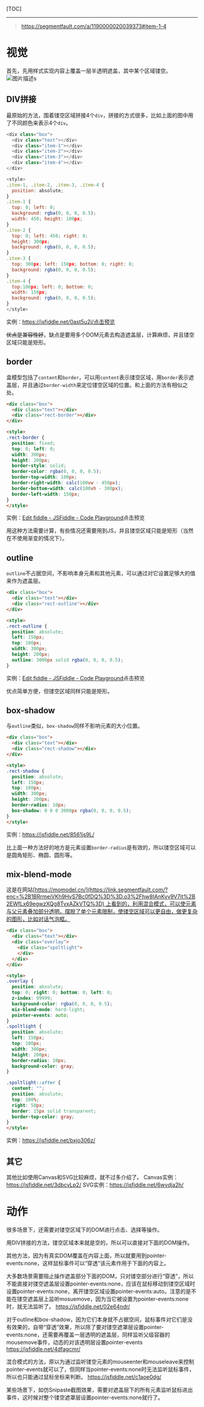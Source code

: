 [TOC]

---

> https://segmentfault.com/a/1190000020039373#item-1-4

# 视觉

首先，先用样式实现内容上覆盖一层半透明遮盖，其中某个区域镂空。  
![图片描述](https://segmentfault.com/img/bVbwfjP?w=464&h=410 "图片描述")s

## DIV拼接

最原始的方法，围着镂空区域拼接4个`div`，拼接的方式很多，比如上面的图中用了不同颜色来表示4个`div`。

```javascript
<div class="box">
  <div class="text"></div>
  <div class="item-1"></div>
  <div class="item-2"></div>
  <div class="item-3"></div>
  <div class="item-4"></div>
</div>

<style>
.item-1, .item-2, .item-3, .item-4 {
  position: absolute;
}
.item-1 {
  top: 0; left: 0;
  background: rgba(0, 0, 0, 0.5);
  width: 450; height: 100px;
}
.item-2 {
  top: 0; left: 450; right: 0;
  height: 300px;
  background: rgba(0, 0, 0, 0.5);
}
.item-3 {
  top: 300px; left: 150px; bottom: 0; right: 0;
  background: rgba(0, 0, 0, 0.5);
}
.item-4 {
  top:100px; left: 0; bottom: 0;
  width: 150px;
  background: rgba(0, 0, 0, 0.5);
}
</style>
```

实例：https://jsfiddle.net/0ast5u2j/点击预览

~~优点是兼容性好~~，缺点是要用多个DOM元素去构造遮盖层，计算麻烦，并且镂空区域只能是矩形。

## border

盒模型包括了`content`和`border`，可以用`content`表示镂空区域，用`border`表示遮盖层，并且通过`border-width`来定位镂空区域的位置。和上面的方法有相似之处。

```html
<div class="box">
  <div class="text"></div>
  <div class="rect-border"></div>
</div>

<style>
.rect-border {
  position: fixed;
  top: 0; left: 0;
  width: 300px;
  height: 200px;
  border-style: solid;
  border-color: rgba(0, 0, 0, 0.5);
  border-top-width: 100px;
  border-right-width: calc(100vw - 450px);
  border-bottom-width: calc(100vh - 300px);
  border-left-width: 150px;
}
</style>
```

实例：[Edit fiddle - JSFiddle - Code Playground](https://jsfiddle.net/708vngj1/)点击预览

用这种方法需要计算，有些情况还需要用到JS，并且镂空区域只能是矩形（当然在不使用渐变的情况下）。

## outline

`outline`不占据空间，不影响本身元素和其他元素，可以通过对它设置足够大的值来作为遮盖层。

```html
<div class="box">
  <div class="text"></div>
  <div class="rect-outline"></div>
</div>

<style>
.rect-outline {
  position: absolute;
  left: 150px;
  top: 100px;
  width: 300px;
  height: 200px;
  outline: 3000px solid rgba(0, 0, 0, 0.5);
}
```

实例：[Edit fiddle - JSFiddle - Code Playground](https://jsfiddle.net/rujLkg78/)点击预览

优点简单方便，但镂空区域同样只能是矩形。

## box-shadow

与`outline`类似，`box-shadow`同样不影响元素的大小位置。

```html
<div class="box">
  <div class="text"></div>
  <div class="rect-shadow"></div>
</div>

<style>
.rect-shadow {
  position: absolute;
  left: 150px;
  top: 100px;
  width: 300px;
  height: 200px;
  border-radius: 10px;
  box-shadow: 0 0 0 3000px rgba(0, 0, 0, 0.5);
}
</style>
```

实例：https://jsfiddle.net/8561js9L/ 

比上面一种方法好的地方是元素设置`border-radius`是有效的，所以镂空区域可以是圆角矩形、椭圆、圆形等。

## mix-blend-mode

这是在网站[https://momodel.cn/](https://link.segmentfault.com/?enc=%2B1BRrmeiVKh9HvS7Bc0fDQ%3D%3D.o3%2Fhw8IAnKvv9V7it%2B2EWfLx69egwzXQg8TvxAZkVTQ%3D) 上看到的，利用混合模式，可以使元素与父元素叠加部分透明，摆脱了单个元素限制，使镂空区域可以更自由，做更复杂的图形，比如对话气泡框。

```html
<div class="box">
  <div class="text"></div>
  <div class="overlay">
    <div class="spoltlight">
    </div>
  </div>
</div>

<style>
.overlay {
  position: absolute;
  top: 0; right: 0; bottom: 0; left: 0;
  z-index: 99999;
  background-color: rgba(0, 0, 0, 0.5);
  mix-blend-mode: hard-light;
  pointer-events: auto;
}
.spoltlight {
  position: absolute;
  left: 150px;
  top: 100px;
  width: 300px;
  height: 200px;
  border-radius: 10px;
  background-color: gray;
}

.spoltlight::after {
  content: "";
  position: absolute;
  top: 100%;
  right: 50px;
  border: 15px solid transparent;
  border-top-color: gray;
}
</style>
```

实例：https://jsfiddle.net/bxjo306z/

## 其它

其他比如使用Canvas和SVG比较麻烦，就不过多介绍了。
Canvas实例：https://jsfiddle.net/3dbcvLp2/
SVG实例：https://jsfiddle.net/6wvdja2h/

# 动作

很多场景下，还需要对镂空区域下的DOM进行点击、选择等操作。

用DIV拼接的方法，镂空区域本来就是空的，所以可以直接对下面的DOM操作。

其他方法，因为有真实DOM覆盖在内容上面，所以就要用到pointer-events:none，这样鼠标事件可以“穿透”该元素作用于下面的内容上。

大多数场景需要阻止操作遮盖部分下面的DOM，只对镂空部分进行“穿透”，所以不能直接对镂空遮盖层设置pointer-events:none，应该在鼠标移动到镂空区域时设置pointer-events:none，离开镂空区域设置pointer-events:auto。注意的是不能在镂空遮盖层上监听mosuemove，因为当它被设置为pointer-events:none时，就无法监听了。
https://jsfiddle.net/02e64ndr/

对于outline和box-shadow，因为它们本身就不占据空间，鼠标事件对它们是没有效果的，自带“穿透”效果，所以除了要对镂空遮罩层设置pointer-events:none，还需要再覆盖一层透明的遮盖层，同样监听父级容器的mousemove事件，动态的对该透明层设置pointer-events
https://jsfiddle.net/4dfagcmr/


混合模式的方法，原以为通过监听镂空元素的mouseenter和mouseleave来控制pointer-events就可以了，但同样当pointer-events:none时无法监听鼠标事件，所以也只能通过鼠标坐标来判断。
https://jsfiddle.net/c1aoe0dg/

某些场景下，如仿Snipaste截图效果，需要对遮盖层下的所有元素监听鼠标进出事件，这时候对整个镂空遮罩层设置pointer-events:none就行了。